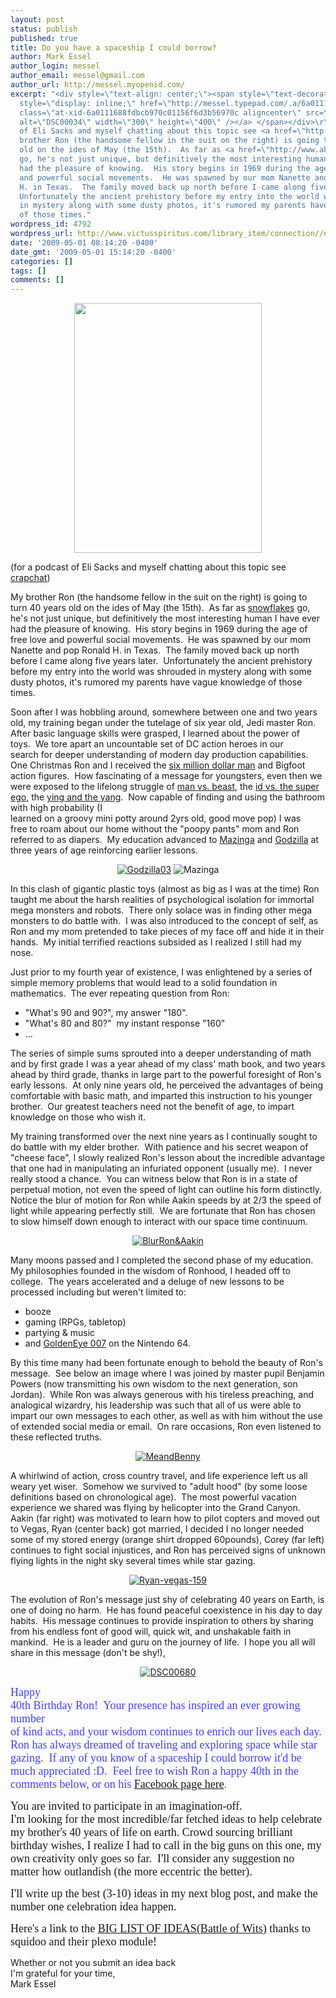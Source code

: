 ```yaml
---
layout: post
status: publish
published: true
title: Do you have a spaceship I could borrow?
author: Mark Essel
author_login: messel
author_email: messel@gmail.com
author_url: http://messel.myopenid.com/
excerpt: "<div style=\"text-align: center;\"><span style=\"text-decoration: underline;\"><a
  style=\"display: inline;\" href=\"http://messel.typepad.com/.a/6a0111688fdbcb970c01156f6d3b56970c-pi\"><img
  class=\"at-xid-6a0111688fdbcb970c01156f6d3b56970c aligncenter\" src=\"http://messel.typepad.com/.a/6a0111688fdbcb970c01156f6d3b56970c-500wi\"
  alt=\"DSC00034\" width=\"300\" height=\"400\" /></a> </span></div>\r\n(for a podcast
  of Eli Sacks and myself chatting about this topic see <a href=\"http://www.crapchat.com/blog/?p=18\">crapchat</a>)\r\n\r\nMy
  brother Ron (the handsome fellow in the suit on the right) is going to turn 40 years
  old on the ides of May (the 15th).  As far as <a href=\"http://www.abarim-publications.com/ChaosTheoryIntroduction.html\">snowflakes</a>
  go, he's not just unique, but definitively the most interesting human I have ever
  had the pleasure of knowing.  His story begins in 1969 during the age of free love
  and powerful social movements.  He was spawned by our mom Nanette and pop Ronald
  H. in Texas.  The family moved back up north before I came along five years later. 
  Unfortunately the ancient prehistory before my entry into the world was shrouded
  in mystery along with some dusty photos, it's rumored my parents have vague knowledge
  of those times."
wordpress_id: 4792
wordpress_url: http://www.victusspiritus.com/library_item/connection//do-you-have-a-spaceship-i-could-borrow/
date: '2009-05-01 08:14:20 -0400'
date_gmt: '2009-05-01 15:14:20 -0400'
categories: []
tags: []
comments: []
---
```

<div style="text-align: center;"><span style="text-decoration: underline;"><a href="{{ site.url }}/assets/2011/06/scanners_exploding_head.gif"><img src="{{ site.url }}/assets/2009/05/MeAndRon.jpg" alt="" title="Mark_and_Ron_Essel" width="300" height="400" class="aligncenter size-full wp-image-9409" /></a></span></div>
<p>(for a podcast of Eli Sacks and myself chatting about this topic see <a href="http://www.crapchat.com/blog/?p=18">crapchat</a>)</p>
<p>My brother Ron (the handsome fellow in the suit on the right) is going to turn 40 years old on the ides of May (the 15th).  As far as <a href="http://www.abarim-publications.com/ChaosTheoryIntroduction.html">snowflakes</a> go, he's not just unique, but definitively the most interesting human I have ever had the pleasure of knowing.  His story begins in 1969 during the age of free love and powerful social movements.  He was spawned by our mom Nanette and pop Ronald H. in Texas.  The family moved back up north before I came along five years later.  Unfortunately the ancient prehistory before my entry into the world was shrouded in mystery along with some dusty photos, it's rumored my parents have vague knowledge of those times.<a id="more"></a><a id="more-4792"></a></p>
<p>Soon after I was hobbling around, somewhere between one and two years old, my training began under the tutelage of six year old, Jedi master Ron.  After basic language skills were grasped, I learned about the power of<br />
toys.  We tore apart an uncountable set of DC action heroes in our<br />
search for deeper understanding of modern day production capabilities.  One Christmas Ron and I received the <a href="http://www.retrothing.com/2009/02/upgrade-your-six-million-dollar-man-action-figure.html">six million dollar man</a> and Bigfoot action figures.  How fascinating of a message for youngsters, even then we were exposed to the lifelong struggle of <a href="http://www.youtube.com/watch?v=N0qefQardXw&amp;NR=1">man vs. beast</a>, the <a href="http://en.wikipedia.org/wiki/Id,_ego,_and_super-ego">id vs. the super ego</a>, the <a href="http://en.wikipedia.org/wiki/Yin_and_yang">ying and the yang</a>.  Now capable of finding and using the bathroom with high probability (I<br />
learned on a groovy mini potty around 2yrs old, good move pop) I was<br />
free to roam about our home without the "poopy pants" mom and Ron<br />
referred to as diapers.  My education advanced to <a href="http://weirdscifi.ratiosemper.com/shogun/mazinga.html">Mazinga</a> and <a href="http://weirdscifi.ratiosemper.com/shogun/godzilla.html">Godzilla</a> at three years of age reinforcing earlier lessons.</p>
<div style="text-align: center;"><a style="display: inline;" href="http://messel.typepad.com/.a/6a0111688fdbcb970c0115706361ad970b-pi"><img class="at-xid-6a0111688fdbcb970c0115706361ad970b" title="Godzilla03" src="http://messel.typepad.com/.a/6a0111688fdbcb970c0115706361ad970b-800wi" border="0" alt="Godzilla03" /></a> <img class="at-xid-6a0111688fdbcb970c01156f6d1c79970c" title="Mazinga" src="http://messel.typepad.com/.a/6a0111688fdbcb970c01156f6d1c79970c-800wi" border="0" alt="Mazinga" /></div>
<p>In this clash of gigantic plastic toys (almost as big as I was at the time) Ron taught me about the harsh realities of psychological isolation for immortal mega monsters and robots.  There only solace was in finding other mega monsters to do battle with.  I was also introduced to the concept of self, as Ron and my mom pretended to take pieces of my face off and hide it in their hands.  My initial terrified reactions subsided as I realized I still had my nose.</p>
<p>Just prior to my fourth year of existence, I was enlightened by a series of simple memory problems that would lead to a solid foundation in mathematics.  The ever repeating question from Ron:</p>
<ul>
<li>"What's 90 and 90?", my answer "180".</li>
<li>"What's 80 and 80?"  my instant response "160"</li>
<li>...</li>
</ul>
<p>The series of simple sums sprouted into a deeper understanding of math and by first grade I was a year ahead of my class' math book, and two years ahead by third grade, thanks in large part to the powerful foresight of Ron's early lessons.  At only nine years old, he perceived the advantages of being comfortable with basic math, and imparted this instruction to his younger brother.  Our greatest teachers need not the benefit of age, to impart knowledge on those who wish it.</p>
<p>My training transformed over the next nine years as I continually sought to do battle with my elder brother.  With patience and his secret weapon of "cheese face", I slowly realized Ron's lesson about the incredible advantage that one had in manipulating an infuriated opponent (usually me).  I never really stood a chance.  You can witness below that Ron is in a state of perpetual motion, not even the speed of light can outline his form distinctly.  Notice the blur of motion for Ron while Aakin speeds by at 2/3 the speed of light while appearing perfectly still.  We are fortunate that Ron has chosen to slow himself down enough to interact with our space time continuum.</p>
<p style="text-align: center;"><a style="display: inline;" href="http://messel.typepad.com/.a/6a0111688fdbcb970c011570637233970b-pi"><img class="at-xid-6a0111688fdbcb970c011570637233970b" title="BlurRon&amp;Aakin" src="http://messel.typepad.com/.a/6a0111688fdbcb970c011570637233970b-800wi" border="0" alt="BlurRon&amp;Aakin" /></a></p>
<div style="text-align: center;">
<div style="text-align: left;">Many moons passed and I completed the second phase of my education.  My philosophies founded in the wisdom of Ronhood, I headed off to college.  The years accelerated and a deluge of new lessons to be processed including but weren't limited to:</p>
<ul>
<li>booze</li>
<li>gaming (RPGs, tabletop)</li>
<li>partying &amp; music</li>
<li>and <a href="http://en.wikipedia.org/wiki/GoldenEye_007">GoldenEye 007</a> on the Nintendo 64.</li>
</ul>
<p>By this time many had been fortunate enough to behold the beauty of Ron's message.  See below an image where I was joined by master pupil Benjamin Powers (now transmitting his own wisdom to the next generation, son Jordan).  While Ron was always generous with his tireless preaching, and analogical wizardry, his leadership was such that all of us were able to impart our own messages to each other, as well as with him without the use of extended social media or email.  On rare occasions, Ron even listened to these reflected truths.</p>
<div style="text-align: center;"><a style="display: inline;" href="http://messel.typepad.com/.a/6a0111688fdbcb970c01156f6d35b5970c-pi"><img class="at-xid-6a0111688fdbcb970c01156f6d35b5970c" title="MeandBenny" src="http://messel.typepad.com/.a/6a0111688fdbcb970c01156f6d35b5970c-800wi" border="0" alt="MeandBenny" /></a></div>
<p>A whirlwind of action, cross country travel, and life experience left us all weary yet wiser.  Somehow we survived to "adult hood" (by some loose definitions based on chronological age).  The most powerful vacation experience we shared was flying by helicopter into the Grand Canyon.  Aakin (far right) was motivated to learn how to pilot copters and moved out to Vegas, Ryan (center back) got married, I decided I no longer needed some of my stored energy (orange shirt dropped 60pounds), Corey (far left) continues to fight social injustices, and Ron has perceived signs of unknown flying lights in the night sky several times while star gazing.</p>
<div style="text-align: center;"><a style="display: inline;" href="http://messel.typepad.com/.a/6a0111688fdbcb970c011570638b8b970b-pi"><img class="at-xid-6a0111688fdbcb970c011570638b8b970b image-full" title="Ryan-vegas-159" src="http://messel.typepad.com/.a/6a0111688fdbcb970c011570638b8b970b-800wi" border="0" alt="Ryan-vegas-159" /></a></div>
</div>
</div>
<p>The evolution of Ron's message just shy of celebrating 40 years on Earth, is one of doing no harm.  He has found peaceful coexistence in his day to day habits.  His message continues to provide inspiration to others by sharing from his endless font of good will, quick wit, and unshakable faith in mankind.  He is a leader and guru on the journey of life.  I hope you all will share in this message (don't be shy!),</p>
<div style="text-align: center;"><a style="display: inline;" href="http://messel.typepad.com/.a/6a0111688fdbcb970c01156f6d1382970c-pi"><img class="at-xid-6a0111688fdbcb970c01156f6d1382970c" src="http://messel.typepad.com/.a/6a0111688fdbcb970c01156f6d1382970c-500wi" alt="DSC00680" /></a></p>
<div style="text-align: left;"><span style="color: #4040ff; font-size: 18px; font-family: Trebuchet MS;">Happy<br />
40th Birthday Ron!  Your presence has inspired an ever growing number<br />
of kind acts, and your wisdom continues to enrich our lives each day.  Ron has always dreamed of traveling and exploring space while star gazing.  If any of you know of a spaceship I could borrow it'd be much appreciated :D.  Feel free to wish Ron a happy 40th in the comments below, or on his <a href="http://www.facebook.com/people/Ronald-B-Essel/1551885329">Facebook page here</a>.</span></p>
<p><span style="font-size: 18px; font-family: Trebuchet MS;">You are invited to participate in an imagination-off.</span><br />
<span style="font-size: 18px; font-family: Trebuchet MS;">I'm looking for the most incredible/far fetched ideas to help celebrate my brother's 40 years of life on earth. Crowd sourcing brilliant birthday wishes, I realize I had to call in the big guns on this one, my own creativity only goes so far.  I'll consider any suggestion no matter how outlandish (the more eccentric the better).</span></p>
<p><span style="font-size: 18px; font-family: Trebuchet MS;">I'll write up the best (3-10) ideas in my next blog post, and make the number one celebration idea happen.</span></p>
<p><span style="font-size: 18px; font-family: Trebuchet MS;">Here's a link to the <a href="http://www.squidoo.com/BattleOfWits">BIG LIST OF IDEAS(Battle of Wits)</a> thanks to squidoo and their plexo module!</span></p>
<p>Whether or not you submit an idea back<br />
I'm grateful for your time,<br />
Mark Essel</p></div>
</div>
